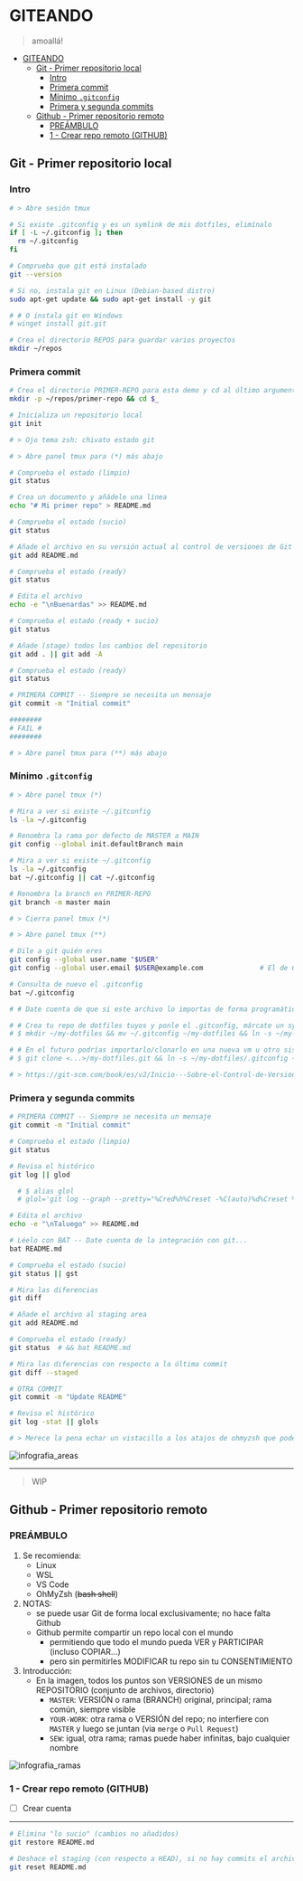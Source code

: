 # GITEANDO

> amoallá!


- [GITEANDO](#giteando)
  - [Git - Primer repositorio local](#git---primer-repositorio-local)
    - [Intro](#intro)
    - [Primera commit](#primera-commit)
    - [Mínimo `.gitconfig`](#mínimo-gitconfig)
    - [Primera y segunda commits](#primera-y-segunda-commits)
  - [Github - Primer repositorio remoto](#github---primer-repositorio-remoto)
    - [PREÁMBULO](#preámbulo)
    - [1 - Crear repo remoto (GITHUB)](#1---crear-repo-remoto-github)

## Git - Primer repositorio local

### Intro

```bash
# > Abre sesión tmux

# Si existe .gitconfig y es un symlink de mis dotfiles, elimínalo
if [ -L ~/.gitconfig ]; then
  rm ~/.gitconfig
fi

# Comprueba que git está instalado
git --version

# Si no, instala git en Linux (Debian-based distro)
sudo apt-get update && sudo apt-get install -y git

# # O instala git en Windows
# winget install git.git

# Crea el directorio REPOS para guardar varios proyectos
mkdir ~/repos
```

### Primera commit

```bash
# Crea el directorio PRIMER-REPO para esta demo y cd al último argumento del comando anterior
mkdir -p ~/repos/primer-repo && cd $_

# Inicializa un repositorio local
git init

# > Ojo tema zsh: chivato estado git

# > Abre panel tmux para (*) más abajo
```
```bash
# Comprueba el estado (limpio)
git status

# Crea un documento y añádele una línea
echo "# Mi primer repo" > README.md

# Comprueba el estado (sucio)
git status

# Añade el archivo en su versión actual al control de versiones de Git (STAGING AREA)
git add README.md

# Comprueba el estado (ready)
git status

# Edita el archivo
echo -e "\nBuenardas" >> README.md

# Comprueba el estado (ready + sucio)
git status

# Añade (stage) todos los cambios del repositorio
git add . || git add -A

# Comprueba el estado (ready)
git status

# PRIMERA COMMIT -- Siempre se necesita un mensaje
git commit -m "Initial commit"

########
# FAIL #
########

# > Abre panel tmux para (**) más abajo
```

<!-- [*] -->

### Mínimo `.gitconfig`

```bash
# > Abre panel tmux (*)

# Mira a ver si existe ~/.gitconfig
ls -la ~/.gitconfig

# Renombra la rama por defecto de MASTER a MAIN
git config --global init.defaultBranch main

# Mira a ver si existe ~/.gitconfig
ls -la ~/.gitconfig
bat ~/.gitconfig || cat ~/.gitconfig

# Renombra la branch en PRIMER-REPO
git branch -m master main

# > Cierra panel tmux (*)
```
```bash
# > Abre panel tmux (**)

# Dile a git quién eres
git config --global user.name "$USER"
git config --global user.email $USER@example.com              # El de Github...

# Consulta de nuevo el .gitconfig
bat ~/.gitconfig

# # Date cuenta de que si este archivo lo importas de forma programática, se acaba antes

# # Crea tu repo de dotfiles tuyos y ponle el .gitconfig, márcate un symlink -- Podrías hacer lo mismo con el .zshrc.bak de oh-my-zsh
# $ mkdir ~/my-dotfiles && mv ~/.gitconfig ~/my-dotfiles && ln -s ~/my-dotfiles/.gitconfig ~/ && git init ~/my-dotfiles

# # En el futuro podrías importarlo/clonarlo en una nueva vm u otro sistema en general
# $ git clone <...>/my-dotfiles.git && ln -s ~/my-dotfiles/.gitconfig ~/

# > https://git-scm.com/book/es/v2/Inicio---Sobre-el-Control-de-Versiones-Configurando-Git-por-primera-vez
```

### Primera y segunda commits

```bash
# PRIMERA COMMIT -- Siempre se necesita un mensaje
git commit -m "Initial commit"

# Comprueba el estado (limpio)
git status

# Revisa el histórico
git log || glod

  # $ alias glol
  # glol='git log --graph --pretty="%Cred%h%Creset -%C(auto)%d%Creset %s %Cgreen(%ar) %C(bold blue)<%an>%Creset"'

# Edita el archivo
echo -e "\nTaluego" >> README.md

# Léelo con BAT -- Date cuenta de la integración con git...
bat README.md

# Comprueba el estado (sucio)
git status || gst

# Mira las diferencias
git diff

# Añade el archivo al staging area
git add README.md

# Comprueba el estado (ready)
git status  # && bat README.md

# Mira las diferencias con respecto a la última commit
git diff --staged

# OTRA COMMIT
git commit -m "Update README"

# Revisa el histórico
git log -stat || glols

# > Merece la pena echar un vistacillo a los atajos de ohmyzsh que podemos habilitar en nuestro .zshrc... -- https://github.com/ohmyzsh/ohmyzsh/tree/master/plugins/git
```

![infografia_areas](https://res.cloudinary.com/practicaldev/image/fetch/s--M_fHUEqA--/c_limit%2Cf_auto%2Cfl_progressive%2Cq_auto%2Cw_880/https://thepracticaldev.s3.amazonaws.com/i/128hsgntnsu9bww0y8sz.png)

---

> WIP


## Github - Primer repositorio remoto

### PREÁMBULO

1. Se recomienda:
   - Linux
   - WSL
   - VS Code
   - OhMyZsh (~~bash shell~~)
2. NOTAS:
   - se puede usar Git de forma local exclusivamente; no hace falta Github
   - Github permite compartir un repo local con el mundo
     - permitiendo que todo el mundo pueda VER y PARTICIPAR (incluso COPIAR...)
     - pero sin permitirles MODIFICAR tu repo sin tu CONSENTIMIENTO
3. Introducción:
   - En la imagen, todos los puntos son VERSIONES de un mismo REPOSITORIO (conjunto de archivos, directorio)
     - `MASTER`: VERSIÓN o rama (BRANCH) original, principal; rama común, siempre visible
     - `YOUR-WORK`: otra rama o VERSIÓN del repo; no interfiere con `MASTER` y luego se juntan (via `merge` o `Pull Request`)
     - `SEW`: igual, otra rama; ramas puede haber infinitas, bajo cualquier nombre

![infografia_ramas](https://www.nobledesktop.com/image/gitresources/git-branches-merge.png)


### 1 - Crear repo remoto (GITHUB)
- [ ] Crear cuenta

<!--

- [ ] Nuevo repo
  - [ ] añadir LICENCIA
  - [ ] crear repo


## 2 - Config global + crear repo local (GIT)

### 2.1 - Verificar GIT y "config global"

- [x] Verificar que GIT está instalado: `git --version`
- [ ] Mirar 'config global' actual: `git config --list`
  - [ ] config usuario: `git config --global user.name "TuNombre"`
  - [ ] config email: `git config --global user.email aquí@tu.correo`
- [ ] Verificar: `git config -l`

### 2.2 - Crear repo
- [ ] Ir a directorio deseado: `mkdir ~/GITEANDO/segundoRepo && cd "$_"`
- [ ] Inicializar git: `git init`
- [ ] Consultar estado: `git status`
- [ ] RENOMBRAR BRANCH/RAMA: `git branch -m main`



## 3 - Sincronizar local con remoto (Github + Git) 
- [ ] Vuelve a Github y abre tu repo; encuentra el **código para clonar** (HTTPS... o SSH si te atreves)
- [ ] Entrega el código en el repo local: `git remote add origin <...>`
- [ ] Actualizar local con info remota (de BRANCH 'main'): `git fetch`
- [ ] Importar archivos de BRANCH remota: `git pull origin main`
- [ ] Verificar local: `git status`


### 4 - Modificar local & actualizar remoto (Git + Github)

> Básicamente, CONTROL DE VERSIONES

- [ ] Crea y edita archivos; guarda los cambios
```bash
# Crea varios archivos, por ejemplo:
touch unReadme.md
echo "un archivo normal" > archivoNormal.txt
echo "<?xml version='1.0' encoding='UTF-8' ?>" > archivoXML.xml
echo "Esto será un secreto" > .env
echo -e "# Esto protegerá el secreto \n.env" > .gitignore 
```

- [ ] Fíjate como el `.gitignore` OCULTA archivos sensibles 
- [ ] Añade los archivos al "escáner" que es git: `git add .`
- [ ] Consulta estado: `git status`
- [ ] **Guarda copia local**: `git commit -m "ESTOS ARCHIVOS HACEN ESTO"` (*)
- [ ] Manda copia local a BRANCH remota: `git push --set-upstream origin main`
  - ojo, la primera vez es así largo; una vez las BRANCHES se sincronizan: `git push`



```bash
# (*) Mejor ejemplo de mensaje de commit
# Siempre puedes copiar y pegar del editor,
# en lugar de escribir "incómodamente" en la terminal
git commit -m "ESTOS ARCHIVOS HACEN ESTO


- archivo.01: hace tal
- archivo.02: hace cual"
```

### 5 - Manejando BRANCHES
- [ ] Ten tu repo limpio (verde): `git status`
- [ ] Crea nueva rama, y cambia a ella: `git checkout -b nuevaBranch`
- [ ] Ahora podrías hacer igual en rama/repo local: editar, guardar, `add`, `commit`
- [ ] Para subir NUEVA rama a Github: `git push -u origin nuevaBranch`
- [ ] Cambia a la BRANCH principal: `git checkout main`
- [ ] Puedes volcar la NUEVA en la principal: `git merge nuevaBranch`


---

<!-- [*] -->

---


```bash
# Elimina "lo sucio" (cambios no añadidos)
git restore README.md

# Deshace el staging (con respecto a HEAD), si no hay commits el archivo se vuelve Untracked
git reset README.md
```